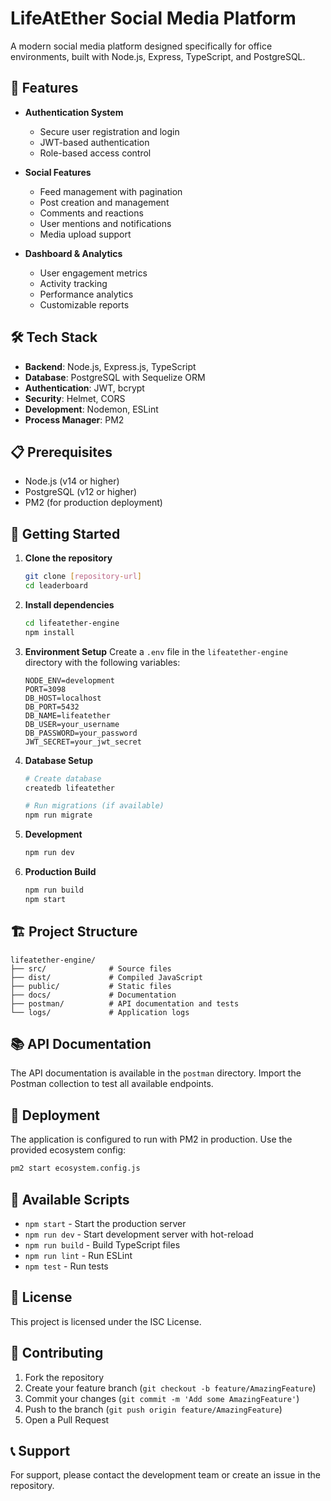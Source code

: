# LifeAtEther Social Media Platform

A modern social media platform designed specifically for office environments, built with Node.js, Express, TypeScript, and PostgreSQL.

## 🚀 Features

- **Authentication System**

  - Secure user registration and login
  - JWT-based authentication
  - Role-based access control

- **Social Features**

  - Feed management with pagination
  - Post creation and management
  - Comments and reactions
  - User mentions and notifications
  - Media upload support

- **Dashboard & Analytics**
  - User engagement metrics
  - Activity tracking
  - Performance analytics
  - Customizable reports

## 🛠️ Tech Stack

- **Backend**: Node.js, Express.js, TypeScript
- **Database**: PostgreSQL with Sequelize ORM
- **Authentication**: JWT, bcrypt
- **Security**: Helmet, CORS
- **Development**: Nodemon, ESLint
- **Process Manager**: PM2

## 📋 Prerequisites

- Node.js (v14 or higher)
- PostgreSQL (v12 or higher)
- PM2 (for production deployment)

## 🚀 Getting Started

1. **Clone the repository**

   ```bash
   git clone [repository-url]
   cd leaderboard
   ```

2. **Install dependencies**

   ```bash
   cd lifeatether-engine
   npm install
   ```

3. **Environment Setup**
   Create a `.env` file in the `lifeatether-engine` directory with the following variables:

   ```
   NODE_ENV=development
   PORT=3098
   DB_HOST=localhost
   DB_PORT=5432
   DB_NAME=lifeatether
   DB_USER=your_username
   DB_PASSWORD=your_password
   JWT_SECRET=your_jwt_secret
   ```

4. **Database Setup**

   ```bash
   # Create database
   createdb lifeatether

   # Run migrations (if available)
   npm run migrate
   ```

5. **Development**

   ```bash
   npm run dev
   ```

6. **Production Build**
   ```bash
   npm run build
   npm start
   ```

## 🏗️ Project Structure

```
lifeatether-engine/
├── src/              # Source files
├── dist/             # Compiled JavaScript
├── public/           # Static files
├── docs/             # Documentation
├── postman/          # API documentation and tests
└── logs/             # Application logs
```

## 📚 API Documentation

The API documentation is available in the `postman` directory. Import the Postman collection to test all available endpoints.

## 🚀 Deployment

The application is configured to run with PM2 in production. Use the provided ecosystem config:

```bash
pm2 start ecosystem.config.js
```

## 🔧 Available Scripts

- `npm start` - Start the production server
- `npm run dev` - Start development server with hot-reload
- `npm run build` - Build TypeScript files
- `npm run lint` - Run ESLint
- `npm test` - Run tests

## 📝 License

This project is licensed under the ISC License.

## 🤝 Contributing

1. Fork the repository
2. Create your feature branch (`git checkout -b feature/AmazingFeature`)
3. Commit your changes (`git commit -m 'Add some AmazingFeature'`)
4. Push to the branch (`git push origin feature/AmazingFeature`)
5. Open a Pull Request

## 📞 Support

For support, please contact the development team or create an issue in the repository.
